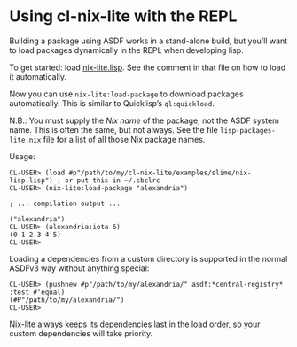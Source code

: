 # Using cl-nix-lite with the REPL

Building a package using ASDF works in a stand-alone build, but you’ll want to load packages dynamically in the REPL when developing lisp.

To get started: load [nix-lite.lisp](nix-lite.lisp). See the comment in that file on how to load it automatically.

Now you can use `nix-lite:load-package` to download packages automatically. This is similar to Quicklisp’s `ql:quickload`.

N.B.: You must supply the _Nix name_ of the package, not the ASDF system name. This is often the same, but not always. See the file `lisp-packages-lite.nix` file for a list of all those Nix package names.

Usage:

```
CL-USER> (load #p"/path/to/my/cl-nix-lite/examples/slime/nix-lisp.lisp") ; or put this in ~/.sbclrc
CL-USER> (nix-lite:load-package "alexandria")

; ... compilation output ...

("alexandria")
CL-USER> (alexandria:iota 6)
(0 1 2 3 4 5)
CL-USER> 
```

Loading a dependencies from a custom directory is supported in the normal ASDFv3 way without anything special:

```
CL-USER> (pushnew #p"/path/to/my/alexandria/" asdf:*central-registry* :test #'equal)
(#P"/path/to/my/alexandria/")
CL-USER> 
```

Nix-lite always keeps its dependencies last in the load order, so your custom dependencies will take priority.
